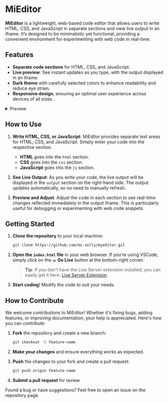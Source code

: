 # MiEditor

**MiEditor** is a lightweight, web-based code editor that allows users to write HTML, CSS, and JavaScript in separate sections and view live output in an iframe. It’s designed to be minimalistic yet functional, providing a convenient environment for experimenting with web code in real-time.

## Features

- **Separate code sections** for HTML, CSS, and JavaScript.
- **Live preview**: See instant updates as you type, with the output displayed in an iframe.
- **Dark theme** with carefully selected colors to enhance readability and reduce eye strain.
- **Responsive design**, ensuring an optimal user experience across devices of all sizes.

<details>
  <summary>Preview</summary>

  
  >This is the old look of MiEditor (old version):

 ![image](https://github.com/user-attachments/assets/4dda9aed-c5fd-4016-9653-df82d0885818)

> **Update**: This is the updated look of MiEditor (new version):

![image](https://github.com/user-attachments/assets/c8c52821-96c7-4479-96af-35db5a2034f6)

</details>

## How to Use

1. **Write HTML, CSS, or JavaScript**: MiEditor provides separate text areas for HTML, CSS, and JavaScript. Simply enter your code into the respective section. 
    - **HTML** goes into the `html` section.
    - **CSS** goes into the `css` section.
    - **JavaScript** goes into the `js` section.

2. **See Live Output**: As you write your code, the live output will be displayed in the `output` section on the right-hand side. The output updates automatically, so no need to manually refresh.

3. **Preview and Adjust**: Adjust the code in each section to see real-time changes reflected immediately in the output iframe. This is particularly useful for debugging or experimenting with web code snippets.

## Getting Started

1. **Clone the repository** to your local machine:

    ```bash
    git clone https://github.com/ms-solly/myeditor.git
    ```

2. **Open the `index.html` file** in your web browser. If you're using VSCode, simply click on the <img src="https://github.com/user-attachments/assets/bfe17ea7-84b3-42c1-8c71-e8759d17355a" alt="wifi icon" width="12" height="12" /> **Go Live** button at the bottom-right corner.

   > **Tip**: If you don't have the Live Server extension installed, you can easily get it here: [Live Server Extension](https://marketplace.visualstudio.com/items?itemName=ritwickdey.liveserver).


3. **Start coding**! Modify the code to suit your needs.

## How to Contribute

We welcome contributions to MiEditor! Whether it's fixing bugs, adding features, or improving documentation, your help is appreciated. Here's how you can contribute:

1. **Fork** the repository and create a new branch:

    ```bash
    git checkout -b feature-name
    ```

2. **Make your changes** and ensure everything works as expected.

3. **Push** the changes to your fork and create a pull request:

    ```bash
    git push origin feature-name
    ```

4. **Submit a pull request** for review.

Found a bug or have suggestions? Feel free to open an issue on the repository page.
